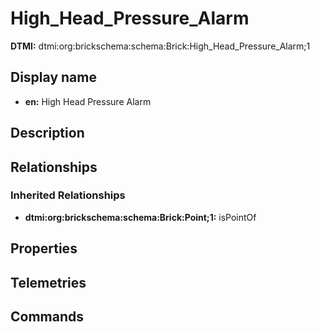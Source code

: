 # High_Head_Pressure_Alarm
**DTMI:** dtmi:org:brickschema:schema:Brick:High_Head_Pressure_Alarm;1
## Display name
- **en:** High Head Pressure Alarm
## Description
## Relationships
### Inherited Relationships
* **dtmi:org:brickschema:schema:Brick:Point;1:** isPointOf
## Properties
## Telemetries
## Commands
